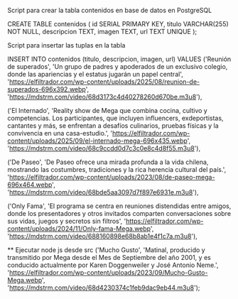 Script para crear la tabla contenidos en base de datos en PostgreSQL

CREATE TABLE contenidos (
    id SERIAL PRIMARY KEY,
    titulo VARCHAR(255) NOT NULL,
    descripcion TEXT,
    imagen TEXT,
    url TEXT UNIQUE
);

Script para insertar las tuplas en la tabla

INSERT INTO contenidos (titulo, descripcion, imagen, url) VALUES
('Reunión de superados',
 'Un grupo de padres y apoderados de un exclusivo colegio, donde las apariencias y el estatus jugarán un papel central',
 'https://elfiltrador.com/wp-content/uploads/2025/08/reunion-de-superados-696x392.webp',
 'https://mdstrm.com/video/68d3173c4d40278260d670be.m3u8'),

('El Internado',
 'Reality show de Mega que combina cocina, cultivo y competencias. Los participantes, que incluyen influencers, exdeportistas, cantantes y más, se enfrentan a desafíos culinarios, pruebas físicas y la convivencia en una casa-estudio.',
 'https://elfiltrador.com/wp-content/uploads/2025/09/el-internado-mega-696x435.webp',
 'https://mdstrm.com/video/68c9ccdd0d7c3c0e8c4d8f55.m3u8'),

('De Paseo',
 'De Paseo ofrece una mirada profunda a la vida chilena, mostrando las costumbres, tradiciones y la rica herencia cultural del país.',
 'https://elfiltrador.com/wp-content/uploads/2023/08/de-paseo-mega-696x464.webp',
 'https://mdstrm.com/video/68bde5aa3097d7f897e6931e.m3u8'),

('Only Fama',
 'El programa se centra en reuniones distendidas entre amigos, donde los presentadores y otros invitados comparten conversaciones sobre sus vidas, juegos y secretos sin filtros',
 'https://elfiltrador.com/wp-content/uploads/2024/11/Only-fama-Mega.webp',
 'https://mdstrm.com/video/688160898e68b8ab1e4f1c7a.m3u8'),

** Ejecutar node js desde src
('Mucho Gusto',
 'Matinal, producido y transmitido por Mega desde el Mes de Septiembre del año 2001, y es conducido actualmente por Karen Doggenweiler y José Antonio Neme.',
 'https://elfiltrador.com/wp-content/uploads/2023/09/Mucho-Gusto-Mega.webp',
 'https://mdstrm.com/video/68d4230374c1feb9dac9eb44.m3u8');
